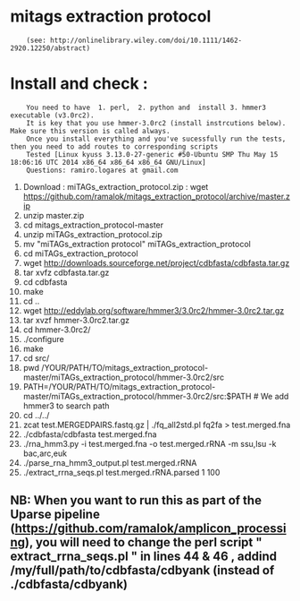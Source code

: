 # mitags extraction protocol 
        (see: http://onlinelibrary.wiley.com/doi/10.1111/1462-2920.12250/abstract)

# Install and check :
        
        You need to have  1. perl,  2. python and  install 3. hmmer3 executable (v3.0rc2).
        It is key that you use hmmer-3.0rc2 (install instrcutions below). Make sure this version is called always.
        Once you install everything and you've sucessfully run the tests, then you need to add routes to corresponding scripts
        Tested [Linux kyuss 3.13.0-27-generic #50-Ubuntu SMP Thu May 15 18:06:16 UTC 2014 x86_64 x86_64 x86_64 GNU/Linux]
        Questions: ramiro.logares at gmail.com
        
1. Download : miTAGs_extraction_protocol.zip :     wget https://github.com/ramalok/mitags_extraction_protocol/archive/master.zip
2. unzip master.zip
3. cd mitags_extraction_protocol-master
4. unzip miTAGs_extraction_protocol.zip
5. mv "miTAGs_extraction protocol" miTAGs_extraction_protocol
5. cd miTAGs_extraction_protocol
6.  wget http://downloads.sourceforge.net/project/cdbfasta/cdbfasta.tar.gz
7. tar xvfz cdbfasta.tar.gz
8. cd cdbfasta
9. make
8. cd ..
9. wget http://eddylab.org/software/hmmer3/3.0rc2/hmmer-3.0rc2.tar.gz
10. tar xvzf hmmer-3.0rc2.tar.gz
11. cd hmmer-3.0rc2/
12. ./configure
13. make
14. cd src/
15. pwd
    /YOUR/PATH/TO/mitags_extraction_protocol-master/miTAGs_extraction_protocol/hmmer-3.0rc2/src
16. PATH=/YOUR/PATH/TO/mitags_extraction_protocol-master/miTAGs_extraction_protocol/hmmer-3.0rc2/src:$PATH  # We add hmmer3 to search path
17. cd ../../
18. zcat test.MERGEDPAIRS.fastq.gz | ./fq_all2std.pl fq2fa > test.merged.fna
19. ./cdbfasta/cdbfasta test.merged.fna
20. ./rna_hmm3.py -i test.merged.fna -o test.merged.rRNA -m ssu,lsu -k bac,arc,euk
21. ./parse_rna_hmm3_output.pl test.merged.rRNA
22. ./extract_rrna_seqs.pl test.merged.rRNA.parsed 1 100

## NB: When you want to run this as part of the Uparse pipeline (https://github.com/ramalok/amplicon_processing), you will need to change the perl script " extract_rrna_seqs.pl " in lines 44 & 46 , addind /my/full/path/to/cdbfasta/cdbyank (instead of ./cdbfasta/cdbyank)


